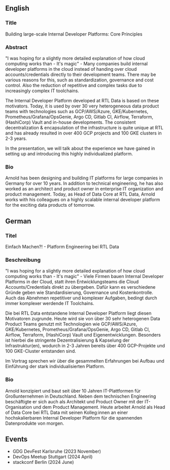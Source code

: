 ## English

### Title

Building large-scale Internal Developer Platforms: Core Principles

### Abstract

"I was hoping for a slightly more detailed explanation of how cloud computing works than - It's magic" - Many companies build internal developer platforms in the cloud instead of handing over cloud accounts/credentials directly to their development teams. There may be various reasons for this, such as standardization, governance and cost control. Also the reduction of repetitive and complex tasks due to increasingly complex IT toolchains.

The Internal Developer Platform developed at RTL Data is based on these motivators. Today, it is used by over 30 very heterogeneous data product teams with technologies such as GCP/AWS/Azure, GKE/Kubernetes, Prometheus/Grafana/OpsGenie, Argo CD, Gitlab CI, Airflow, Terraform, (HashiCorp) Vault and in-house developments. The consistent decentralization & encapsulation of the infrastructure is quite unique at RTL and has already resulted in over 400 GCP projects and 100 GKE clusters in 2-3 years.

In the presentation, we will talk about the experience we have gained in setting up and introducing this highly individualized platform.

### Bio

Arnold has been designing and building IT platforms for large companies in Germany for over 10 years. In addition to technical engineering, he has also worked as an architect and product owner in enterprise IT organization and product management. Today, as Head of Data Core at RTL Data, Arnold works with his colleagues on a highly scalable internal developer platform for the exciting data products of tomorrow.

## German

### Titel

Einfach Machen?! - Platform Engineering bei RTL Data

### Beschreibung

"I was hoping for a slightly more detailed explanation of how cloud computing works than - It's magic" - Viele Firmen bauen Internal Developer Platforms in der Cloud, statt ihren Entwicklungsteams die Cloud Accounts/Credentials direkt zu übergeben. Dafür kann es verschiedene Gründe geben wie Standardisierung, Governance und Kostenkontrolle. Auch das Abnehmen repetitiver und komplexer Aufgaben, bedingt durch immer komplexer werdende IT Toolchains.

Die bei RTL Data entstandene Internal Developer Platform liegt diesen Motivatoren zugrunde. Heute wird sie von über 30 sehr heterogenen Data Product Teams genutzt mit Technologien wie GCP/AWS/Azure, GKE/Kubernetes, Prometheus/Grafana/OpsGenie, Argo CD, Gitlab CI, Airflow, Terraform, (HashiCorp) Vault und Eigenentwicklungen. Besonders ist hierbei die stringente Dezentralisierung & Kapselung der Infrastruktur(en), wodurch in 2-3 Jahren bereits über 400 GCP-Projekte und 100 GKE-Cluster entstanden sind.

Im Vortrag sprechen wir über die gesammelten Erfahrungen bei Aufbau und Einführung der stark individualisierten Platform.

### Bio

Arnold konzipiert und baut seit über 10 Jahren IT-Plattformen für Großunternehmen in Deutschland. Neben dem technischen Engineering beschäftigte er sich auch als Architekt und Product Owner mit der IT-Organisation und dem Product Management. Heute arbeitet Arnold als Head of Data Core bei RTL Data mit seinen Kolleg:innen an einer hochskalierbaren Internal Developer Platform für die spannenden Datenprodukte von morgen.

## Events

* GDG DevFest Karlsruhe (2023 November)
* DevOps Meetup Stuttgart (2024 April)
* stackconf Berlin (2024 June)
